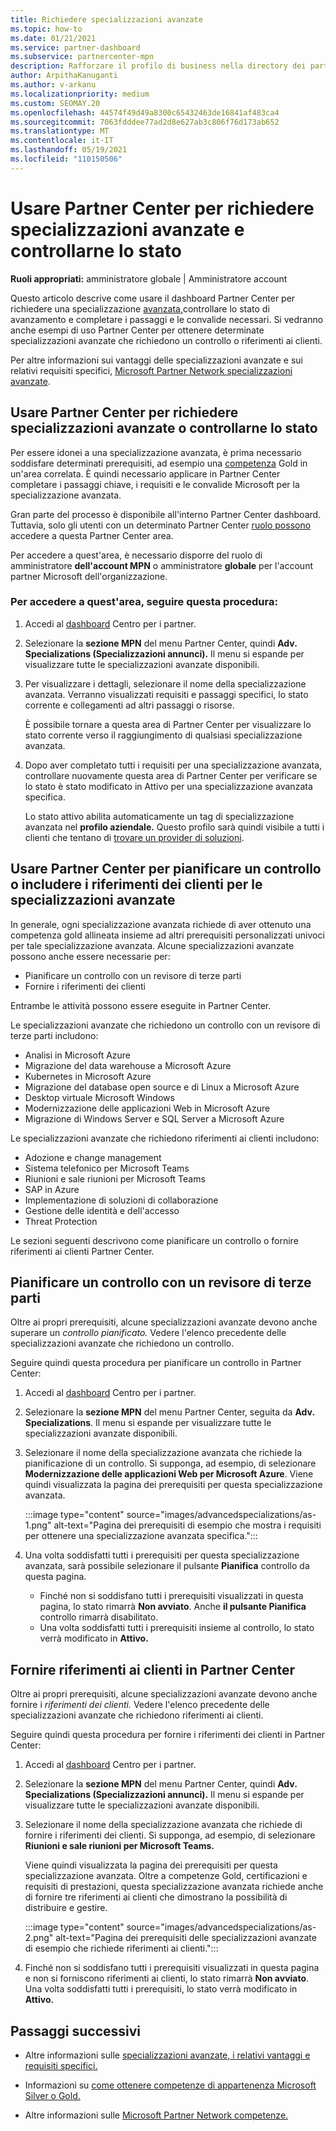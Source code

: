 ```yaml
---
title: Richiedere specializzazioni avanzate
ms.topic: how-to
ms.date: 01/21/2021
ms.service: partner-dashboard
ms.subservice: partnercenter-mpn
description: Rafforzare il profilo di business nella directory dei partner Microsoft. Informazioni su come usare Partner Center per richiedere e ottenere specializzazioni avanzate.
author: ArpithaKanuganti
ms.author: v-arkanu
ms.localizationpriority: medium
ms.custom: SEOMAY.20
ms.openlocfilehash: 44574f49d49a8300c65432463de16841af483ca4
ms.sourcegitcommit: 7063fdddee77ad2d8e627ab3c806f76d173ab652
ms.translationtype: MT
ms.contentlocale: it-IT
ms.lasthandoff: 05/19/2021
ms.locfileid: "110150506"
---
```

# <a name="use-partner-center-to-apply-for-advanced-specializations-and-check-their-status"></a>Usare Partner Center per richiedere specializzazioni avanzate e controllarne lo stato

**Ruoli appropriati:** amministratore globale | Amministratore account

Questo articolo descrive come usare il dashboard Partner Center per richiedere una specializzazione [avanzata,](advanced-specializations.md)controllare lo stato di avanzamento e completare i passaggi e le convalide necessari. Si vedranno anche esempi di uso Partner Center per ottenere determinate specializzazioni avanzate che richiedono un controllo o riferimenti ai clienti.

Per altre informazioni sui vantaggi delle specializzazioni avanzate e sui relativi requisiti specifici, [Microsoft Partner Network specializzazioni avanzate](https://partner.microsoft.com/membership/advanced-specialization).

## <a name="use-partner-center-to-apply-for-advanced-specializations-or-check-their-status"></a>Usare Partner Center per richiedere specializzazioni avanzate o controllarne lo stato

Per essere idonei a una specializzazione avanzata, è prima necessario soddisfare determinati prerequisiti, ad esempio una [competenza](https://partner.microsoft.com/membership/competencies) Gold in un'area correlata. È quindi necessario applicare in Partner Center completare i passaggi chiave, i requisiti e le convalide Microsoft per la specializzazione avanzata.

Gran parte del processo è disponibile all'interno Partner Center dashboard. Tuttavia, solo gli utenti con un determinato Partner Center [ruolo possono](permissions-overview.md) accedere a questa Partner Center area.

Per accedere a quest'area, è necessario disporre del ruolo di amministratore **dell'account MPN** o amministratore **globale** per l'account partner Microsoft dell'organizzazione.

### <a name="follow-these-steps-to-access-this-area"></a>Per accedere a quest'area, seguire questa procedura:

1. Accedi al [dashboard](https://partner.microsoft.com/dashboard/home) Centro per i partner.

2. Selezionare la **sezione MPN** del menu Partner Center, quindi **Adv. Specializations (Specializzazioni annunci).** Il menu si espande per visualizzare tutte le specializzazioni avanzate disponibili.

3. Per visualizzare i dettagli, selezionare il nome della specializzazione avanzata. Verranno visualizzati requisiti e passaggi specifici, lo stato corrente e collegamenti ad altri passaggi o risorse.

   È possibile tornare a questa area di Partner Center per visualizzare lo stato corrente verso il raggiungimento di qualsiasi specializzazione avanzata.

4. Dopo aver completato tutti i requisiti per una specializzazione avanzata, controllare nuovamente questa  area di Partner Center per verificare se lo stato è stato modificato in Attivo per una specializzazione avanzata specifica.

   Lo stato attivo abilita automaticamente un tag di specializzazione avanzata nel **profilo aziendale.** Questo profilo sarà quindi visibile a tutti i clienti che tentano di [trovare un provider di soluzioni](https://www.microsoft.com/solution-providers/home).

## <a name="use-partner-center-to-schedule-an-audit-or-include-customer-references-for-advanced-specializations"></a>Usare Partner Center per pianificare un controllo o includere i riferimenti dei clienti per le specializzazioni avanzate

In generale, ogni specializzazione avanzata richiede di aver ottenuto una competenza gold allineata insieme ad altri prerequisiti personalizzati univoci per tale specializzazione avanzata. Alcune specializzazioni avanzate possono anche essere necessarie per:

- Pianificare un controllo con un revisore di terze parti
- Fornire i riferimenti dei clienti

Entrambe le attività possono essere eseguite in Partner Center.

Le specializzazioni avanzate che richiedono un controllo con un revisore di terze parti includono:

- Analisi in Microsoft Azure
- Migrazione del data warehouse a Microsoft Azure
- Kubernetes in Microsoft Azure
- Migrazione del database open source e di Linux a Microsoft Azure
- Desktop virtuale Microsoft Windows
- Modernizzazione delle applicazioni Web in Microsoft Azure
- Migrazione di Windows Server e SQL Server a Microsoft Azure

Le specializzazioni avanzate che richiedono riferimenti ai clienti includono:

- Adozione e change management
- Sistema telefonico per Microsoft Teams
- Riunioni e sale riunioni per Microsoft Teams
- SAP in Azure
- Implementazione di soluzioni di collaborazione
- Gestione delle identità e dell'accesso
- Threat Protection

Le sezioni seguenti descrivono come pianificare un controllo o fornire riferimenti ai clienti Partner Center.

## <a name="schedule-an-audit-with-a-third-party-auditor"></a>Pianificare un controllo con un revisore di terze parti

Oltre ai propri prerequisiti, alcune specializzazioni avanzate devono anche superare un *controllo pianificato.* Vedere l'elenco precedente delle specializzazioni avanzate che richiedono un controllo.

Seguire quindi questa procedura per pianificare un controllo in Partner Center:

1. Accedi al [dashboard](https://partner.microsoft.com/dashboard/home) Centro per i partner.

2. Selezionare la **sezione MPN** del menu Partner Center, seguita da **Adv. Specializations**. Il menu si espande per visualizzare tutte le specializzazioni avanzate disponibili.

3. Selezionare il nome della specializzazione avanzata che richiede la pianificazione di un controllo. Si supponga, ad esempio, di selezionare **Modernizzazione delle applicazioni Web per Microsoft Azure**. Viene quindi visualizzata la pagina dei prerequisiti per questa specializzazione avanzata.

   :::image type="content" source="images/advancedspecializations/as-1.png" alt-text="Pagina dei prerequisiti di esempio che mostra i requisiti per ottenere una specializzazione avanzata specifica.":::

4. Una volta soddisfatti tutti i prerequisiti per questa specializzazione avanzata, sarà possibile selezionare il pulsante **Pianifica** controllo da questa pagina.

   - Finché non si soddisfano tutti i prerequisiti visualizzati in questa pagina, lo stato rimarrà **Non avviato**. Anche **il pulsante Pianifica** controllo rimarrà disabilitato. 
   - Una volta soddisfatti tutti i prerequisiti insieme al controllo, lo stato verrà modificato in **Attivo.**

## <a name="provide-customer-references-in-partner-center"></a>Fornire riferimenti ai clienti in Partner Center

Oltre ai propri prerequisiti, alcune specializzazioni avanzate devono anche fornire i *riferimenti dei clienti.* Vedere l'elenco precedente delle specializzazioni avanzate che richiedono riferimenti ai clienti.

Seguire quindi questa procedura per fornire i riferimenti dei clienti in Partner Center:

1. Accedi al [dashboard](https://partner.microsoft.com/dashboard/home) Centro per i partner.

2. Selezionare la **sezione MPN** del menu Partner Center, quindi **Adv. Specializations (Specializzazioni annunci).** Il menu si espande per visualizzare tutte le specializzazioni avanzate disponibili.

3. Selezionare il nome della specializzazione avanzata che richiede di fornire i riferimenti dei clienti. Si supponga, ad esempio, di selezionare **Riunioni e sale riunioni per Microsoft Teams.**

   Viene quindi visualizzata la pagina dei prerequisiti per questa specializzazione avanzata. Oltre a competenze Gold, certificazioni e requisiti di prestazioni, questa specializzazione avanzata richiede anche di fornire tre riferimenti ai clienti che dimostrano la possibilità di distribuire e gestire.

   :::image type="content" source="images/advancedspecializations/as-2.png" alt-text="Pagina dei prerequisiti delle specializzazioni avanzate di esempio che richiede riferimenti ai clienti.":::

4. Finché non si soddisfano tutti i prerequisiti visualizzati in questa pagina e non si forniscono riferimenti ai clienti, lo stato rimarrà **Non avviato**. Una volta soddisfatti tutti i prerequisiti, lo stato verrà modificato in **Attivo.**

## <a name="next-steps"></a>Passaggi successivi

- Altre informazioni sulle [specializzazioni avanzate, i relativi vantaggi e requisiti specifici.](https://partner.microsoft.com/membership/advanced-specialization)

- Informazioni su [come ottenere competenze di appartenenza Microsoft Silver o Gold.](learn-about-competencies.md)

- Altre informazioni sulle [Microsoft Partner Network competenze.](https://partner.microsoft.com/membership/competencies)
